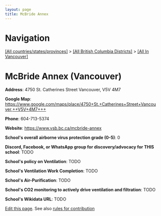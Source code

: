 ```yaml
---
layout: page
title: McBride Annex
---
```

# Navigation

[[All countries/states/provinces]](../../..) > [[All British Columbia Districts]](../..) > [[All In Vancouver]](..)

# McBride Annex (Vancouver)

**Address**: 4750 St. Catherines Street Vancouver,  V5V 4M7

**Google Map**: <https://www.google.com/maps/place/4750+St.+Catherines+Street+Vancouver,++V5V+4M7+++>

**Phone**: 604-713-5374

**Website**: <https://www.vsb.bc.ca/mcbride-annex>

**School's overall airborne virus protection grade (0-5)**: 0

**Discord, Facebook, or WhatsApp group for discovery/advocacy for THIS school**: TODO

**School's policy on Ventilation**: TODO

**School's Ventilation Work Completion**: TODO

**School's Air-Purification**: TODO

**School's CO2 monitoring to actively drive ventilation and filtration**: TODO

**School's Wikidata URL**: TODO


[Edit this page](https://github.com/ventilate-schools/BC/edit/main/./Vancouver/McBride_Annex.md). See also [rules for contribution](../../../contribution-rules/)